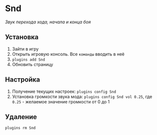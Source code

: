 # Snd
*Звук перехода хода, начала и конца боя*

## Установка
1. Зайти в игру
2. Открыть игровую консоль. Все `команды` вводить в неё
3. `plugins add Snd`
4. Обновить страницу

## Настройка
1. Получение текущих настроек: `plugins config Snd`
2. Установка громкости звука мода: `plugins config Snd vol 0.25`, где `0.25` - желаемое значение громкости от 0 до 1

## Удаление
`plugins rm Snd`